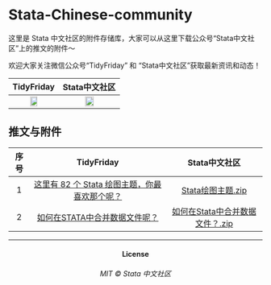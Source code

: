 # Stata-Chinese-community
 这里是 Stata 中文社区的附件存储库，大家可以从这里下载公众号“Stata中文社区”上的推文的附件～

欢迎大家关注微信公众号“TidyFriday” 和
“Stata中文社区”获取最新资讯和动态！

|                                           TidyFriday                                           |                                           Stata中文社区                                            |
| :--------------------------------------------------------------------------------------------: | :--------------------------------------------------------------------------------------------: |
| <img src="https://czxa.github.io/tssc/assets/qrcode_for_gh_b20919e6a407_258.jpg" width="40%"/> | <img src="https://czxa.github.io/tssc/assets/qrcode_for_gh_97f81c8af6d6_258.jpg" width="40%"/> |

## 推文与附件

| 序号 | TidyFriday | Stata中文社区 |
| :---: | :---: | :---: |
| 1 | [这里有 82 个 Stata 绘图主题，你最喜欢那个呢？](https://mp.weixin.qq.com/s/HtfMyirg6bN63EApBGe6Pw) | [Stata绘图主题.zip](https://czxa.github.io/Stata-Chinese-community/zip/Stata绘图主题.zip) |
| 2 | [如何在STATA中合并数据文件呢？](https://mp.weixin.qq.com/s/8KBxxkooHtZETctx9NfA1Q) | [如何在Stata中合并数据文件？.zip](https://czxa.github.io/Stata-Chinese-community/zip/如何在Stata中合并数据文件？.zip)

-----

<h4 align="center">License</h4>
<h6 align="center">MIT © Stata 中文社区</h6>
